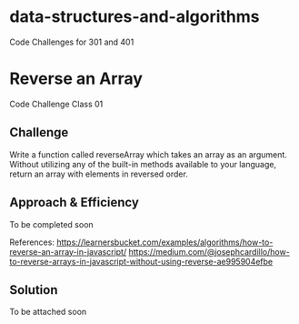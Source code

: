 # data-structures-and-algorithms
Code Challenges for 301 and 401

# Reverse an Array
Code Challenge Class 01

## Challenge

Write a function called reverseArray which takes an array as an argument. Without utilizing any of the built-in methods available to your language, return an array with elements in reversed order.

## Approach & Efficiency
To be completed soon

References: https://learnersbucket.com/examples/algorithms/how-to-reverse-an-array-in-javascript/
https://medium.com/@josephcardillo/how-to-reverse-arrays-in-javascript-without-using-reverse-ae995904efbe

## Solution 
To be attached soon